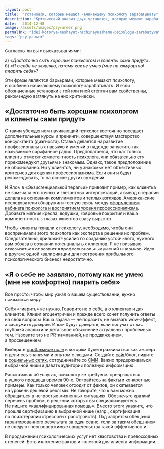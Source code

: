 ```yaml
---
layout: post
title:  "Установки, которые мешают начинающему психологу зарабатывать"
description: "Критический анализ двух установок, которые мешают зарабатывать начинающему психологу"
date:   2014-12-08			 
image: /assets/images/psycareer.png
permalink: "idei-kotorye-meshayut-nachinayushhemu-psixologu-zarabatyvat/"
tags: "psy-деньги"
---
```


<p>Согласны&nbsp;ли вы&nbsp;с&nbsp;высказываниями:</p>
<p>а) «<em>Достаточно быть хорошим психологом и&nbsp;клиенты сами придут</em>».<br/>
 б) «<em>Я&nbsp;о&nbsp;себе не&nbsp;заявляю, потому как не&nbsp;умею (мне не&nbsp;комфортно) пиарить себя</em>»? 
</p>
<p>Эти фразы являются барьерами, которые мешают психологу, и&nbsp;особенно начинающему психологу зарабатывать. И&nbsp;если обозначенные установки в&nbsp;той или иной степени вам свойственны, рекомендую взглянуть на&nbsp;них критически.</p>
<h2>«Достаточно быть хорошим психологом и&nbsp;клиенты сами придут»</h2>
<p>С&nbsp;таким убеждением начинающий психолог постоянно посещает дополнительные курсы и&nbsp;тренинги, совершенствуя мастерство консультанта (диагноста). Ставка делается на&nbsp;развитие профессиональных навыков и&nbsp;умений в&nbsp;надежде запустить так называемое сарафанное радио. Предполагается, что как только клиенты отметят компетентность психолога, они обязательно его порекомендуют друзьям и&nbsp;знакомым. Однако, такое предположение не&nbsp;обоснованно. Ни&nbsp;у&nbsp;клиентов, ни&nbsp;у&nbsp;знакомых нет объективных критериев для оценки профессионализма. Если они и&nbsp;будут рекомендовать, то&nbsp;на&nbsp;основе других суждений.</p>
<p>И.Ялом в&nbsp;«Экзистенциальной терапии» приводит пример, как клиентка не&nbsp;замечала его точных и&nbsp;элегантных интерпретаций, а&nbsp;вывод о&nbsp;терапии делала на&nbsp;основании комплиментов и&nbsp;теплых взглядов. Американские исследователи обнаружили тесную связь между <a href="/kak-oformit-kabinet-psixologa/" title="Как оформить кабинет психолога">оформлением кабинета психолога и&nbsp;восприятием уровня профессионализма</a>. Добавьте мягкие кресла, подушки, ковровые покрытия и&nbsp;ваша компетентность в&nbsp;глазах клиентов сразу вырастет.</p>
<p>Чтобы клиенты пришли к&nbsp;психологу, необходимо, чтобы они воспринимали этого психолога как эксперта в&nbsp;решении их&nbsp;проблем. Следовательно, приложите усилия по&nbsp;созданию устойчивого, нужного вам образа в&nbsp;сознании потенциальных клиентов. Я&nbsp;не&nbsp;призываю отказываться от&nbsp;развития профессиональных умений и&nbsp;навыков. Идея в&nbsp;другом: одной квалификации для построения прибыльного психологического бизнеса недостаточно.</p>
<h2>«Я&nbsp;о&nbsp;себе не&nbsp;заявляю, потому как не&nbsp;умею (мне не&nbsp;комфортно) пиарить себя»</h2>
<p>Все просто: чтобы мир узнал о&nbsp;вашем существовании, нужно показаться миру.</p>
<p>Себя «пиарить» не&nbsp;нужно. Говорите не&nbsp;о&nbsp;себе, а&nbsp;о&nbsp;клиентах и&nbsp;для клиентов. Клиент эгоцентричен и&nbsp;прежде всего хочет получить ответы на&nbsp;свои вопросы. Ваша задача&nbsp;— не&nbsp;поразить, не&nbsp;вызвать wow-эффект, а&nbsp;заслужить доверие. И&nbsp;вам будут доверять, если получат от&nbsp;вас глубокий анализ или детальное объяснение актуальных проблемных тем. Назовите это не&nbsp;PR-кампанией, не&nbsp;продвижением, а&nbsp;просвещением.</p><p> Выберите <a href="/sfery-specializacii-psixologa/" title="Сферы специализации психолога">проблемное поле</a> в&nbsp;котором будете развиваться как эксперт и&nbsp;делитесь знаниями и&nbsp;опытом с&nbsp;людьми. Создайте <a href="/sposoby-naxozhdeniya-klientov-sajt-psixologa/" title="Способы нахождения клиентов: сайт психолога">сайт</a>/блог, пишите в&nbsp;<a href="/sposoby-naxozhdeniya-klientov-socialnye-media/" title="Способы нахождения клиентов: социальные медиа">социальных сетях</a>, сотрудничайте со&nbsp;<a href="/sposoby-naxozhdeniya-klientov-publichnye-vystupleniya/" title="Способы нахождения клиентов: публичные выступления">СМИ</a>. Важно придерживаться выбранной ниши и&nbsp;давать аудитории полезную информацию.</p>
<p>Рассказывая об&nbsp;услугах, психологу не&nbsp;требуется превращаться в&nbsp;ушлого продавца времен <nobr>90-х.</nobr> Опирайтесь на&nbsp;факты и&nbsp;конкретные примеры. Как только человек отходит от&nbsp;фактов, он&nbsp;скатывается на&nbsp;уровень дешевой рекламы. Не&nbsp;говорите, что к&nbsp;вам можно обращаться в&nbsp;непростых жизненных ситуациях. Обозначьте краткий перечень проблем, в&nbsp;решении которых вы&nbsp;специализируетесь. Не&nbsp;пишите «квалифицированная помощь». Вместо этого укажите, что прошли сертификацию в&nbsp;выбранной нише (напр., сертификация по&nbsp;психотерапии стрессовых расстройств). Под запретом обещания гарантированного результата за&nbsp;один сеанс, если за&nbsp;таким обещанием не&nbsp;следуют неопровержимые свидетельства такой эффективности.</p>
<p>В&nbsp;продвижении психологических услуг нет хвастовства и&nbsp;превосходных степеней. Есть изложение фактов и&nbsp;полезной для клиента информации...</p>